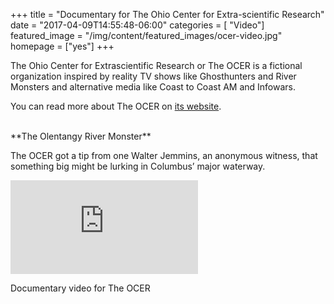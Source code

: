 +++
title = "Documentary for The Ohio Center for Extra-scientific Research"
date = "2017-04-09T14:55:48-06:00"
categories = [ "Video"]
featured_image = "/img/content/featured_images/ocer-video.jpg"
homepage = ["yes"]
+++

The Ohio Center for Extrascientific Research or The OCER is a fictional organization inspired by reality TV shows like Ghosthunters and River Monsters and alternative media like Coast to Coast AM and Infowars.

<!--more-->

You can read more about The OCER on <a href="http://www.extrascience.org/?q=node/1">its website</a>.

<br />
**The Olentangy River Monster**

The OCER got a tip from one Walter Jemmins, an anonymous witness, that something big might be lurking in Columbus’ major waterway.

<div class="post-media">
<div class="embed-container"><iframe src="https://www.youtube.com/embed/zk4n6aXWTmM" frameborder="0" allowfullscreen></iframe></div>
        <p class="post-media-description">Documentary video for The OCER</p>
</div>